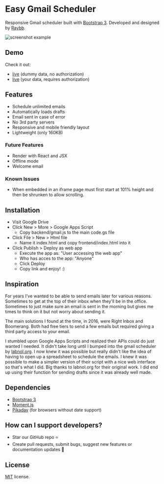 # Easy Gmail Scheduler

Responsive Gmail scheduler built with [Bootstrap 3](https://getbootstrap.com/).
Developed and designed by [Raybb](https://github.com/RayBB).

![screenshot example](https://github.com/RayBB/easy-gmail-scheduler/raw/master/screenshots/both.png)

## Demo
Check it out:
* [live](https://raybb.github.io/easy-gmail-scheduler/src/frontend/) (dummy data, no authorization)
* [live](https://script.google.com/macros/s/AKfycbxk4wQhd-mclrc1v0NeE1g4RL5ab9k6Gsa9MM2L58hcux3xT04/exec) (your data, requires authorization)

## Features
* Schedule unlimited emails
* Automatically loads drafts
* Email sent in case of error
* No 3rd party servers
* Responsive and mobile friendly layout
* Lightweight (only 160KB)

### Future Features
* Render with React and JSX
* Offline mode
* Welcome email

### Known Issues
* When embedded in an iframe page must first start at 101% height and then be shrunken to allow scrolling.

## Installation

* Visit Google Drive
* Click New > More > Google Apps Script
    * Copy backend/gmail.js to the main code.gs file
* Click File > New > Html file
    * Name it index.html and copy frontend/index.html into it
* Click Publish > Deploy as web app
    * Execute the app as: "User accessing the web app"
    * Who has acces to the app: "Anyone"
    * Click Deploy
    * Copy link and enjoy! :)

## Inspiration
For years I've wanted to be able to send emails later for various reasons. Sometimes to get at the top of their inbox when they'll be in the office. Sometimes to just make sure an email is sent in the morning but gives me times to think on it but not worry about sending it.

The main solutions I found at the time, in 2016, were Right Inbox and Boomerang. Both had free tiers to send a few emails but required giving a third party access to your email.

I stumbled upon Google Apps Scripts and realized their APIs could do just wanted I needed. It didn't take long until I bumped into the gmail scheduler by [labnol.org](https://www.labnol.org/internet/schedule-gmail-send-later/24867/). I now knew it was possible but really didn't like the idea of having to open up a spreadsheet to schedule the emails. I knew it was possible to make a simpler version of their script with a nice web interface so that's what I did. Big thanks to labnol.org for their original work. I did end up using their function for sending drafts since it was already well made.


## Dependencies
* [Bootstrap 3](https://getbootstrap.com/)
* [Moment.js](https://momentjs.com/)
* [Pikaday](https://github.com/dbushell/Pikaday) (for browsers without date support)

## How can I support developers?
- Star our GitHub repo :star:
- Create pull requests, submit bugs, suggest new features or documentation updates :wrench:

## License
[MIT](https://github.com/RayBB/easy-gmail-scheduler/blob/master/LICENSE) license.
